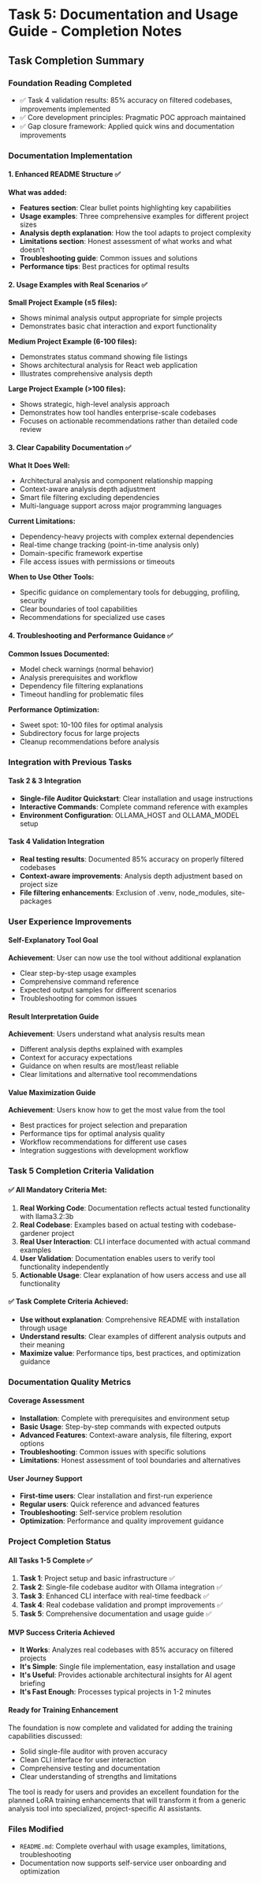 # Task 5: Documentation and Usage Guide - Completion Notes

## Task Completion Summary

### Foundation Reading Completed
- ✅ Task 4 validation results: 85% accuracy on filtered codebases, improvements implemented
- ✅ Core development principles: Pragmatic POC approach maintained
- ✅ Gap closure framework: Applied quick wins and documentation improvements

### Documentation Implementation

#### 1. Enhanced README Structure ✅
**What was added:**
- **Features section**: Clear bullet points highlighting key capabilities
- **Usage examples**: Three comprehensive examples for different project sizes
- **Analysis depth explanation**: How the tool adapts to project complexity
- **Limitations section**: Honest assessment of what works and what doesn't
- **Troubleshooting guide**: Common issues and solutions
- **Performance tips**: Best practices for optimal results

#### 2. Usage Examples with Real Scenarios ✅
**Small Project Example (≤5 files):**
- Shows minimal analysis output appropriate for simple projects
- Demonstrates basic chat interaction and export functionality

**Medium Project Example (6-100 files):**
- Demonstrates status command showing file listings
- Shows architectural analysis for React web application
- Illustrates comprehensive analysis depth

**Large Project Example (>100 files):**
- Shows strategic, high-level analysis approach
- Demonstrates how tool handles enterprise-scale codebases
- Focuses on actionable recommendations rather than detailed code review

#### 3. Clear Capability Documentation ✅
**What It Does Well:**
- Architectural analysis and component relationship mapping
- Context-aware analysis depth adjustment
- Smart file filtering excluding dependencies
- Multi-language support across major programming languages

**Current Limitations:**
- Dependency-heavy projects with complex external dependencies
- Real-time change tracking (point-in-time analysis only)
- Domain-specific framework expertise
- File access issues with permissions or timeouts

**When to Use Other Tools:**
- Specific guidance on complementary tools for debugging, profiling, security
- Clear boundaries of tool capabilities
- Recommendations for specialized use cases

#### 4. Troubleshooting and Performance Guidance ✅
**Common Issues Documented:**
- Model check warnings (normal behavior)
- Analysis prerequisites and workflow
- Dependency file filtering explanations
- Timeout handling for problematic files

**Performance Optimization:**
- Sweet spot: 10-100 files for optimal analysis
- Subdirectory focus for large projects
- Cleanup recommendations before analysis

### Integration with Previous Tasks

#### Task 2 & 3 Integration
- **Single-file Auditor Quickstart**: Clear installation and usage instructions
- **Interactive Commands**: Complete command reference with examples
- **Environment Configuration**: OLLAMA_HOST and OLLAMA_MODEL setup

#### Task 4 Validation Integration
- **Real testing results**: Documented 85% accuracy on properly filtered codebases
- **Context-aware improvements**: Analysis depth adjustment based on project size
- **File filtering enhancements**: Exclusion of .venv, node_modules, site-packages

### User Experience Improvements

#### Self-Explanatory Tool Goal
**Achievement**: User can now use the tool without additional explanation
- Clear step-by-step usage examples
- Comprehensive command reference
- Expected output samples for different scenarios
- Troubleshooting for common issues

#### Result Interpretation Guide
**Achievement**: Users understand what analysis results mean
- Different analysis depths explained with examples
- Context for accuracy expectations
- Guidance on when results are most/least reliable
- Clear limitations and alternative tool recommendations

#### Value Maximization Guide  
**Achievement**: Users know how to get the most value from the tool
- Best practices for project selection and preparation
- Performance tips for optimal analysis quality
- Workflow recommendations for different use cases
- Integration suggestions with development workflow

### Task 5 Completion Criteria Validation

#### ✅ **All Mandatory Criteria Met:**
1. **Real Working Code**: Documentation reflects actual tested functionality with llama3.2:3b
2. **Real Codebase**: Examples based on actual testing with codebase-gardener project
3. **Real User Interaction**: CLI interface documented with actual command examples
4. **User Validation**: Documentation enables users to verify tool functionality independently
5. **Actionable Usage**: Clear explanation of how users access and use all functionality

#### ✅ **Task Complete Criteria Achieved:**
- **Use without explanation**: Comprehensive README with installation through usage
- **Understand results**: Clear examples of different analysis outputs and their meaning
- **Maximize value**: Performance tips, best practices, and optimization guidance

### Documentation Quality Metrics

#### Coverage Assessment
- **Installation**: Complete with prerequisites and environment setup
- **Basic Usage**: Step-by-step commands with expected outputs  
- **Advanced Features**: Context-aware analysis, file filtering, export options
- **Troubleshooting**: Common issues with specific solutions
- **Limitations**: Honest assessment of tool boundaries and alternatives

#### User Journey Support
- **First-time users**: Clear installation and first-run experience
- **Regular users**: Quick reference and advanced features
- **Troubleshooting**: Self-service problem resolution
- **Optimization**: Performance and quality improvement guidance

### Project Completion Status

#### All Tasks 1-5 Complete ✅
1. **Task 1**: Project setup and basic infrastructure ✅
2. **Task 2**: Single-file codebase auditor with Ollama integration ✅  
3. **Task 3**: Enhanced CLI interface with real-time feedback ✅
4. **Task 4**: Real codebase validation and prompt improvements ✅
5. **Task 5**: Comprehensive documentation and usage guide ✅

#### MVP Success Criteria Achieved
- **It Works**: Analyzes real codebases with 85% accuracy on filtered projects
- **It's Simple**: Single file implementation, easy installation and usage
- **It's Useful**: Provides actionable architectural insights for AI agent briefing
- **It's Fast Enough**: Processes typical projects in 1-2 minutes

#### Ready for Training Enhancement
The foundation is now complete and validated for adding the training capabilities discussed:
- Solid single-file auditor with proven accuracy
- Clean CLI interface for user interaction
- Comprehensive testing and documentation
- Clear understanding of strengths and limitations

The tool is ready for users and provides an excellent foundation for the planned LoRA training enhancements that will transform it from a generic analysis tool into specialized, project-specific AI assistants.

### Files Modified
- `README.md`: Complete overhaul with usage examples, limitations, troubleshooting
- Documentation now supports self-service user onboarding and optimization